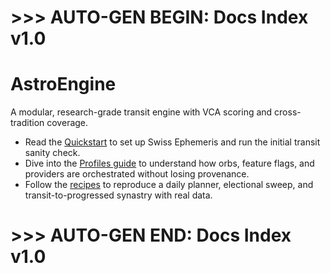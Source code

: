# >>> AUTO-GEN BEGIN: Docs Index v1.0
# AstroEngine
A modular, research-grade transit engine with VCA scoring and cross-tradition coverage.

- Read the [Quickstart](quickstart.md) to set up Swiss Ephemeris and run
  the initial transit sanity check.
- Dive into the [Profiles guide](profiles.md) to understand how orbs,
  feature flags, and providers are orchestrated without losing
  provenance.
- Follow the [recipes](recipes/index.md) to reproduce a daily planner,
  electional sweep, and transit-to-progressed synastry with real data.
# >>> AUTO-GEN END: Docs Index v1.0
